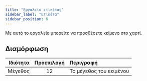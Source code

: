 ```yaml
---
title: "Εργαλείο ετικέτας"
sidebar_label: "Ετικέτα"
sidebar_position: 6
---
```



Με αυτό το εργαλείο μπορείτε να προσθέσετε κείμενο στο χαρτί.

## Διαμόρφωση

| Ιδιότητα | Προεπιλογή | Περιγραφή               |
| --------:|:----------:|:----------------------- |
|  Μέγεθος |     12     | Το μέγεθος του κειμένου |

